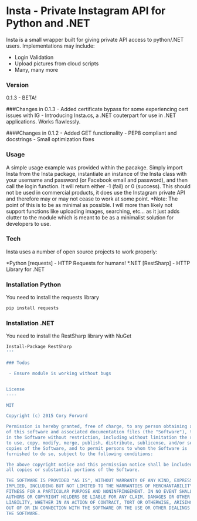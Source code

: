 # Insta - Private Instagram API for Python and .NET

Insta is a small wrapper built for giving private API access to python/.NET users.
Implementations may include:
  - Login Validation
  - Upload pictures from cloud scripts
  - Many, many more

### Version
0.1.3 - BETA!

###Changes in 0.1.3
  	- Added certificate bypass for some experiencing cert issues with IG
	- Introducing Insta.cs, a .NET couterpart for use in .NET applications. Works flawlessly.

####Changes in 0.1.2
	- Added GET functionality
	- PEP8 compliant and docstrings
	- Small optimization fixes

### Usage
A simple usage example was provided within the pacakge. Simply import Insta from the Insta package, instantiate an instance of the Insta class with your username and password (or Facebook email and password), and then call the login function. It will return either -1 (fail) or 0 (success). This should not be used in commercial products, it does use
the Instagram private API and therefore may or may not cease to work at some point.
*Note: The point of this is to be as minimal as possible. I will more than likely not support functions like uploading images, searching, etc... as it just adds clutter
to the module which is meant to be as a minimalist solution for developers to use.

### Tech

Insta uses a number of open source projects to work properly:

*Python [requests] - HTTP Requests for humans!
*.NET [RestSharp] - HTTP Library for .NET
### Installation Python

You need to install the requests library

```sh
pip install requests
```

### Installation .NET

You need to install the RestSharp library with NuGet

```sh
Install-Package RestSharp
'''

### Todos

 - Ensure module is working without bugs


License
----

MIT

Copyright (c) 2015 Cory Forward

Permission is hereby granted, free of charge, to any person obtaining a copy
of this software and associated documentation files (the "Software"), to deal
in the Software without restriction, including without limitation the rights
to use, copy, modify, merge, publish, distribute, sublicense, and/or sell
copies of the Software, and to permit persons to whom the Software is
furnished to do so, subject to the following conditions:

The above copyright notice and this permission notice shall be included in
all copies or substantial portions of the Software.

THE SOFTWARE IS PROVIDED "AS IS", WITHOUT WARRANTY OF ANY KIND, EXPRESS OR
IMPLIED, INCLUDING BUT NOT LIMITED TO THE WARRANTIES OF MERCHANTABILITY,
FITNESS FOR A PARTICULAR PURPOSE AND NONINFRINGEMENT. IN NO EVENT SHALL THE
AUTHORS OR COPYRIGHT HOLDERS BE LIABLE FOR ANY CLAIM, DAMAGES OR OTHER
LIABILITY, WHETHER IN AN ACTION OF CONTRACT, TORT OR OTHERWISE, ARISING FROM,
OUT OF OR IN CONNECTION WITH THE SOFTWARE OR THE USE OR OTHER DEALINGS IN
THE SOFTWARE.
